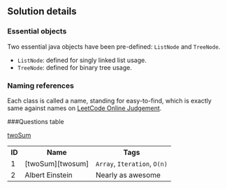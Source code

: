 Solution details
------------------
### Essential objects
Two essential java objects have been pre-defined: `ListNode` and `TreeNode`.

* `ListNode`: defined for singly linked list usage.
* `TreeNode`: defined for binary tree usage.

### Naming references
Each class is called a name, standing for easy-to-find, which is exactly same against names on [LeetCode Online Judgement][onlineJudgement].

###Questions table

[twoSum][twosum]

<table>
  <tr>
    <th>ID</th><th>Name</th><th>Tags</th>
  </tr>
  <tr>
    <td>1</td><td> [twoSum][twosum] </td><td><code>Array</code>, <code>Iteration</code>, <code>O(n)</code></td>
  </tr>
  <tr>
    <td>2</td><td>Albert Einstein</td><td>Nearly as awesome</td>
  </tr>
</table>


[onlineJudgement]: http://leetcode.com/onlinejudge
[email]: mailto:dev.yongwen@gmail.com
[blogLink]: http://blog.heropotato.com/
[twosum]: http://leetcode.com/onlinejudge#question_1
